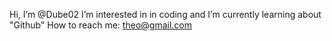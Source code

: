 Hi, I’m @Dube02
I’m interested in in coding and 
 I’m currently learning about "Github"
How to reach me: theo@gmail.com

<!---
Dube021/Dube021 is a ✨ special ✨ repository because its `README.md` (this file) appears on your GitHub profile.
You can click the Preview link to take a look at your changes.
